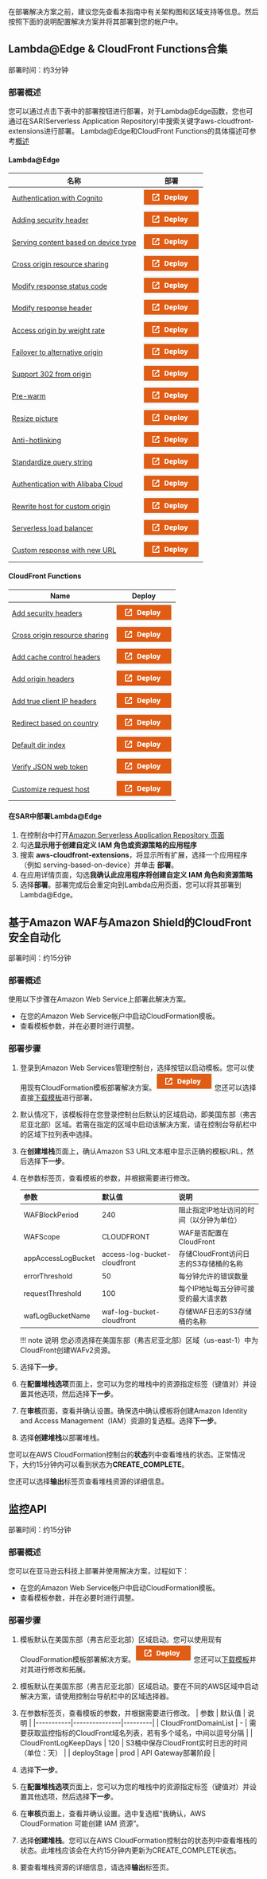 在部署解决方案之前，建议您先查看本指南中有关架构图和区域支持等信息。然后按照下面的说明配置解决方案并将其部署到您的帐户中。

## Lambda@Edge & CloudFront Functions合集
 
部署时间：约3分钟

### 部署概述

您可以通过点击下表中的部署按钮进行部署，对于Lambda@Edge函数，您也可通过在SAR(Serverless Application Repository)中搜索关键字aws-cloudfront-extensions进行部署。
Lambda@Edge和CloudFront Functions的具体描述可参考[概述](index.md)

#### Lambda@Edge

|    **名称**    | **部署** |
|------------------|--------------------|
| [Authentication with Cognito](https://github.com/awslabs/aws-cloudfront-extensions/tree/main/edge/nodejs/authentication-with-cognito) | [![部署](../images/deploy_button.png)](https://serverlessrepo.aws.amazon.com/applications/us-east-1/418289889111/authentication-with-cognito) |
| [Adding security header](https://github.com/awslabs/aws-cloudfront-extensions/blob/main/edge/nodejs/add-security-headers) | [![部署](../images/deploy_button.png)](https://serverlessrepo.aws.amazon.com/applications/us-east-1/418289889111/add-security-headers) |
| [Serving content based on device type](https://github.com/awslabs/aws-cloudfront-extensions/tree/main/edge/nodejs/serving-based-on-device) | [![部署](../images/deploy_button.png)](https://serverlessrepo.aws.amazon.com/applications/us-east-1/418289889111/serving-based-on-device) |
| [Cross origin resource sharing](https://github.com/awslabs/aws-cloudfront-extensions/tree/main/edge/nodejs/cross-origin-resource-sharing) |  [![部署](../images/deploy_button.png)](https://serverlessrepo.aws.amazon.com/applications/us-east-1/418289889111/cross-origin-resource-sharing) |
| [Modify response status code](https://github.com/awslabs/aws-cloudfront-extensions/tree/main/edge/nodejs/modify-response-status-code)  |  [![部署](../images/deploy_button.png)](https://serverlessrepo.aws.amazon.com/applications/us-east-1/418289889111/modify-response-status-code) |
| [Modify response header](https://github.com/awslabs/aws-cloudfront-extensions/tree/main/edge/nodejs/modify-response-header) |  [![部署](../images/deploy_button.png)](https://serverlessrepo.aws.amazon.com/applications/us-east-1/418289889111/modify-response-header) |
| [Access origin by weight rate](https://github.com/awslabs/aws-cloudfront-extensions/tree/main/edge/nodejs/access-origin-by-weight-rate) | [![部署](../images/deploy_button.png)](https://serverlessrepo.aws.amazon.com/applications/us-east-1/418289889111/access-origin-by-weight-rate) |
| [Failover to alternative origin](https://github.com/awslabs/aws-cloudfront-extensions/tree/main/edge/nodejs/multiple-origin-IP-retry) |  [![部署](../images/deploy_button.png)](https://serverlessrepo.aws.amazon.com/applications/us-east-1/418289889111/multiple-origin-IP-retry) |
| [Support 302 from origin](https://github.com/awslabs/aws-cloudfront-extensions/tree/main/edge/nodejs/http302-from-origin) |  [![部署](../images/deploy_button.png)](https://serverlessrepo.aws.amazon.com/applications/us-east-1/418289889111/http302-from-origin) |
| [Pre-warm](https://github.com/awslabs/aws-cloudfront-extensions/tree/main/edge/python/prewarm) |  [![部署](../images/deploy_button.png)](https://serverlessrepo.aws.amazon.com/applications/us-east-1/418289889111/prewarm) |
| [Resize picture](https://github.com/awslabs/aws-cloudfront-extensions/tree/main/edge/nodejs/resize-picture) |  [![部署](../images/deploy_button.png)](https://serverlessrepo.aws.amazon.com/applications/us-east-1/418289889111/resize-picture) |
| [Anti-hotlinking](https://github.com/awslabs/aws-cloudfront-extensions/tree/main/edge/nodejs/anti-hotlinking) |  [![部署](../images/deploy_button.png)](https://serverlessrepo.aws.amazon.com/applications/us-east-1/418289889111/anti-hotlinking) |
| [Standardize query string](https://github.com/awslabs/aws-cloudfront-extensions/tree/main/edge/nodejs/normalize-query-string) | [![部署](../images/deploy_button.png)](https://serverlessrepo.aws.amazon.com/applications/us-east-1/418289889111/normalize-query-string) |
| [Authentication with Alibaba Cloud](https://github.com/awslabs/aws-cloudfront-extensions/tree/main/edge/nodejs/authentication-with-aliyun-cdn-typeA) |  [![部署](../images/deploy_button.png)](https://serverlessrepo.aws.amazon.com/applications/us-east-1/418289889111/authentication-with-aliyun-cdn-typeA) |
| [Rewrite host for custom origin](https://github.com/awslabs/aws-cloudfront-extensions/tree/main/edge/nodejs/rewrite-url) |  [![部署](../images/deploy_button.png)](https://serverlessrepo.aws.amazon.com/applications/us-east-1/418289889111/rewrite-url) |
| [Serverless load balancer](https://github.com/awslabs/aws-cloudfront-extensions/tree/main/edge/python/serverless-load-balancer) | [![部署](../images/deploy_button.png)](https://serverlessrepo.aws.amazon.com/applications/us-east-1/418289889111/serverless-load-balancer) |
| [Custom response with new URL](https://github.com/awslabs/aws-cloudfront-extensions/tree/main/edge/nodejs/custom-response-with-replaced-url) | [![部署](../images/deploy_button.png)](https://serverlessrepo.aws.amazon.com/applications/us-east-1/418289889111/custom-response-with-replaced-url) |


#### CloudFront Functions
|    **Name**   | **Deploy** |
|------------------|----------------|
| [Add security headers](https://github.com/awslabs/aws-cloudfront-extensions/tree/main/function/js/add-security-headers) | [![部署](../images/deploy_button.png)](https://console.aws.amazon.com/cloudformation/home?region=us-east-1#/stacks/new?stackName=add-security-headers&templateURL=https:%2F%2Faws-cloudfront-extensions-cff.s3.amazonaws.com%2Fadd-security-headers.yaml) |
| [Cross origin resource sharing](https://github.com/awslabs/aws-cloudfront-extensions/tree/main/function/js/cross-origin-resource-sharing) | [![部署](../images/deploy_button.png)](https://console.aws.amazon.com/cloudformation/home?region=us-east-1#/stacks/new?stackName=cross-origin-resource-sharing&templateURL=https:%2F%2Faws-cloudfront-extensions-cff.s3.amazonaws.com%2Fcross-origin-resource-sharing.yaml) |
| [Add cache control headers](https://github.com/awslabs/aws-cloudfront-extensions/tree/main/function/js/add-cache-control-header) | [![部署](../images/deploy_button.png)](https://console.aws.amazon.com/cloudformation/home?region=us-east-1#/stacks/new?stackName=add-cache-control-header&templateURL=https:%2F%2Faws-cloudfront-extensions-cff.s3.amazonaws.com%2Fadd-cache-control-header.yaml) |
| [Add origin headers](https://github.com/awslabs/aws-cloudfront-extensions/tree/main/function/js/add-origin-header) | [![部署](../images/deploy_button.png)](https://console.aws.amazon.com/cloudformation/home?region=us-east-1#/stacks/new?stackName=add-origin-header&templateURL=https:%2F%2Faws-cloudfront-extensions-cff.s3.amazonaws.com%2Fadd-origin-header.yaml) |
| [Add true client IP headers](https://github.com/awslabs/aws-cloudfront-extensions/tree/main/function/js/add-true-client-ip-header)  | [![部署](../images/deploy_button.png)](https://console.aws.amazon.com/cloudformation/home?region=us-east-1#/stacks/new?stackName=add-true-client-ip-header&templateURL=https:%2F%2Faws-cloudfront-extensions-cff.s3.amazonaws.com%2Fadd-true-client-ip-header.yaml) |
| [Redirect based on country](https://github.com/awslabs/aws-cloudfront-extensions/tree/main/function/js/redirect-based-on-country) | [![部署](../images/deploy_button.png)](https://console.aws.amazon.com/cloudformation/home?region=us-east-1#/stacks/new?stackName=redirect-based-on-country&templateURL=https:%2F%2Faws-cloudfront-extensions-cff.s3.amazonaws.com%2Fredirect-based-on-country.yaml) |
| [Default dir index](https://github.com/awslabs/aws-cloudfront-extensions/tree/main/function/js/default-dir-index) | [![部署](../images/deploy_button.png)](https://console.aws.amazon.com/cloudformation/home?region=us-east-1#/stacks/new?stackName=default-dir-index&templateURL=https:%2F%2Faws-cloudfront-extensions-cff.s3.amazonaws.com%2Fdefault-dir-index.yaml) |
| [Verify JSON web token](https://github.com/awslabs/aws-cloudfront-extensions/tree/main/function/js/verify-jwt) | [![部署](../images/deploy_button.png)](https://console.aws.amazon.com/cloudformation/home?region=us-east-1#/stacks/new?stackName=verify-jwt&templateURL=https:%2F%2Faws-cloudfront-extensions-cff.s3.amazonaws.com%2Fverify-jwt.yaml) |
| [Customize request host](https://github.com/awslabs/aws-cloudfront-extensions/tree/main/function/js/custom-host) | [![部署](../images/deploy_button.png)](https://console.aws.amazon.com/cloudformation/home?region=us-east-1#/stacks/new?stackName=custom-host&templateURL=https:%2F%2Faws-cloudfront-extensions-cff.s3.amazonaws.com%2Fcustom-host.yaml) |


#### 在SAR中部署Lambda@Edge

1. 在控制台中打开[Amazon Serverless Application Repository 页面](https://serverlessrepo.aws.amazon.com/applications)
2. 勾选**显示用于创建自定义 IAM 角色或资源策略的应用程序**
3. 搜索 **aws-cloudfront-extensions**，将显示所有扩展，选择一个应用程序（例如 serving-based-on-device）并单击 **部署**。
4. 在应用详情页面，勾选**我确认此应用程序将创建自定义 IAM 角色和资源策略**
5. 选择**部署**。部署完成后会重定向到Lambda应用页面，您可以将其部署到Lambda@Edge。

## 基于Amazon WAF与Amazon Shield的CloudFront安全自动化
 
部署时间：约15分钟

### 部署概述

使用以下步骤在Amazon Web Service上部署此解决方案。

- 在您的Amazon Web Service帐户中启动CloudFormation模板。
- 查看模板参数，并在必要时进行调整。

### 部署步骤

1. 登录到Amazon Web Services管理控制台，选择按钮以启动模板。您可以使用现有CloudFormation模板部署解决方案。[![部署](../images/deploy_button.png)](https://console.aws.amazon.com/cloudformation/home?region=us-east-1#/stacks/new?stackName=WAFWorkshopSampleWebApp&templateURL=https://aws-gcr-solutions.s3.amazonaws.com/aws-cloudfront-extensions/latest/AwsCloudfrontWafStack.template)
您还可以选择直接[下载模板](https://aws-gcr-solutions.s3.amazonaws.com/aws-cloudfront-extensions/latest/AwsCloudfrontWafStack.template)进行部署。

2. 默认情况下，该模板将在您登录控制台后默认的区域启动，即美国东部（弗吉尼亚北部）区域。若需在指定的区域中启动该解决方案，请在控制台导航栏中的区域下拉列表中选择。

3. 在**创建堆栈**页面上，确认Amazon S3 URL文本框中显示正确的模板URL，然后选择**下一步**。

4. 在参数标签页，查看模板的参数，并根据需要进行修改。

   | 参数 | 默认值 | 说明 |
   |-----------|---------------|---------|
   |WAFBlockPeriod| 240 | 阻止指定IP地址访问的时间（以分钟为单位） |
   | WAFScope | CLOUDFRONT | WAF是否配置在CloudFront |
   | appAccessLogBucket | access-log-bucket-cloudfront | 存储CloudFront访问日志的S3存储桶的名称 |
   | errorThreshold | 50 | 每分钟允许的错误数量  |
   | requestThreshold | 100 | 每个IP地址每五分钟可接受的最大请求数 |
   | wafLogBucketName |waf-log-bucket-cloudfront | 存储WAF日志的S3存储桶的名称 |

   !!! note 说明
         您必须选择在美国东部（弗吉尼亚北部）区域（us-east-1）中为CloudFront创建WAFv2资源。


4. 选择**下一步**。
5. 在**配置堆栈选项**页面上，您可以为您的堆栈中的资源指定标签（键值对）并设置其他选项，然后选择**下一步**。
6. 在**审核**页面，查看并确认设置。确保选中确认模板将创建Amazon Identity and Access Management（IAM）资源的复选框。选择**下一步**。
7. 选择**创建堆栈**以部署堆栈。

您可以在AWS CloudFormation控制台的**状态**列中查看堆栈的状态。正常情况下，大约15分钟内可以看到状态为**CREATE_COMPLETE**。

您还可以选择**输出**标签页查看堆栈资源的详细信息。


## 监控API

部署时间：约15分钟

### 部署概述

您可以在亚马逊云科技上部署并使用解决方案，过程如下：

- 在您的Amazon Web Service帐户中启动CloudFormation模板。
- 查看模板参数，并在必要时进行调整。

### 部署步骤

1. 模板默认在美国东部（弗吉尼亚北部）区域启动。您可以使用现有CloudFormation模板部署解决方案。[![部署](../images/deploy_button.png)](https://console.aws.amazon.com/cloudformation/home?region=us-east-1#/stacks/new?stackName=cloudFrontExtensionMonitoring&templateURL=https://aws-gcr-solutions.s3.amazonaws.com/aws-cloudfront-extensions/latest/CloudFrontMonitoringStack.template)
   您还可以[下载模板](https://aws-gcr-solutions.s3.amazonaws.com/aws-cloudfront-extensions/latest/CloudFrontMonitoringStack.template)并对其进行修改和拓展。

2. 模板默认在美国东部（弗吉尼亚北部）区域启动。要在不同的AWS区域中启动解决方案，请使用控制台导航栏中的区域选择器。

3. 在参数标签页，查看模板的参数，并根据需要进行修改。
   | 参数 | 默认值 | 说明 |
   |-----------|---------------|---------|
   | CloudFrontDomainList | - | 需要获取监控指标的CloudFront域名列表，若有多个域名，中间以逗号分隔 |
   | CloudFrontLogKeepDays | 120 | S3桶中保存CloudFront实时日志的时间（单位：天） |
   | deployStage | prod | API Gateway部署阶段 |
 


4. 选择**下一步**。
5. 在**配置堆栈选项**页面上，您可以为您的堆栈中的资源指定标签（键值对）并设置其他选项，然后选择**下一步**。
6. 在**审核**页面上，查看并确认设置。选中复选框“我确认，AWS CloudFormation 可能创建 IAM 资源”。
7. 选择**创建堆栈**。您可以在AWS CloudFormation控制台的状态列中查看堆栈的状态。此堆栈应该会在大约15分钟内更新为CREATE_COMPLETE状态。
8. 要查看堆栈资源的详细信息，请选择**输出**标签页。
 
